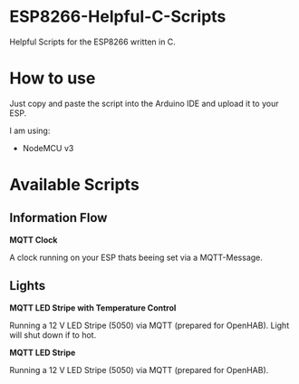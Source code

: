 # ESP8266-Helpful-C-Scripts
Helpful Scripts for the ESP8266 written in C. 

# How to use
Just copy and paste the script into the Arduino IDE and upload it to your ESP. 

I am using: 
- NodeMCU v3

# Available Scripts
## Information Flow
**MQTT Clock**

A clock running on your ESP thats beeing set via a MQTT-Message. 

## Lights

**MQTT LED Stripe with Temperature Control**

Running a 12 V LED Stripe (5050) via MQTT (prepared for OpenHAB). Light will shut down if to hot.

**MQTT LED Stripe**

Running a 12 V LED Stripe (5050) via MQTT (prepared for OpenHAB).
